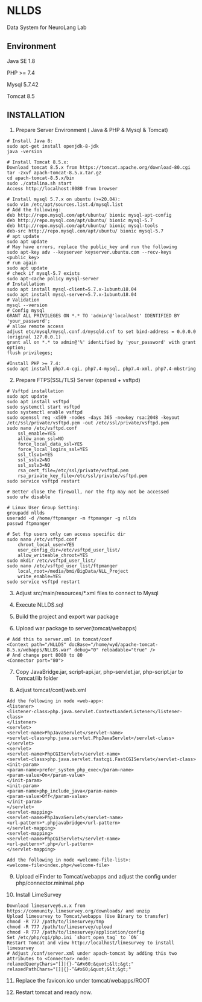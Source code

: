 # NLLDS
Data System for NeuroLang Lab

## Environment
Java SE 1.8

PHP >= 7.4 

Mysql 5.7.42

Tomcat 8.5

## INSTALLATION
1. Prepare Server Environment ( Java & PHP & Mysql & Tomcat)
```
# Install Java 8: 
sudo apt-get install openjdk-8-jdk
java -version

# Install Tomcat 8.5.x:
Download tomcat 8.5.x from https://tomcat.apache.org/download-80.cgi
tar -zxvf apach-tomcat-8.5.x.tar.gz
cd apach-tomcat-8.5.x/bin
sudo ./catalina.sh start
Access http://localhost:8080 from browser

# Install mysql 5.7.x on ubuntu (>=20.04):
sudo vim /etc/apt/sources.list.d/mysql.list
# Add the following:
deb http://repo.mysql.com/apt/ubuntu/ bionic mysql-apt-config
deb http://repo.mysql.com/apt/ubuntu/ bionic mysql-5.7
deb http://repo.mysql.com/apt/ubuntu/ bionic mysql-tools
deb-src http://repo.mysql.com/apt/ubuntu/ bionic mysql-5.7
# apt update
sudo apt update
# May have errors, replace the public_key and run the following
sudo apt-key adv --keyserver keyserver.ubuntu.com --recv-keys <public_key>
# run again
sudo apt update
# check if mysql-5.7 exists
sudo apt-cache policy mysql-server
# Installation
sudo apt install mysql-client=5.7.x-1ubuntu18.04
sudo apt install mysql-server=5.7.x-1ubuntu18.04
# Validation
mysql --version
# Config mysql
GRANT ALL PRIVILEGES ON *.* TO 'admin'@'localhost' IDENTIFIED BY 'your_password';
# allow remote access
adjust etc/mysql/mysql.conf.d/mysqld.cnf to set bind-address = 0.0.0.0 (original 127.0.0.1)
grant all on *.* to admin@'%' identified by 'your_password' with grant option;
flush privileges;

#Install PHP >= 7.4: 
sudo apt install php7.4-cgi, php7.4-mysql, php7.4-xml, php7.4-mbstring
```

2. Prepare FTPS(SSL/TLS) Server (openssl + vsftpd)
```
# Vsftpd installation
sudo apt update
sudo apt install vsftpd
sudo systemctl start vsftpd
sudo systemctl enable vsftpd
sudo openssl req -x509 -nodes -days 365 -newkey rsa:2048 -keyout /etc/ssl/private/vsftpd.pem -out /etc/ssl/private/vsftpd.pem
sudo nano /etc/vsftpd.conf
	ssl_enable=YES
	allow_anon_ssl=NO
	force_local_data_ssl=YES
	force_local_logins_ssl=YES
	ssl_tlsv1=YES
	ssl_sslv2=NO
	ssl_sslv3=NO
	rsa_cert_file=/etc/ssl/private/vsftpd.pem
	rsa_private_key_file=/etc/ssl/private/vsftpd.pem
sudo service vsftpd restart

# Better close the firewall, nor the ftp may not be accessed
sudo ufw disable

# Linux User Group Setting:
groupadd nllds
useradd -d /home/ftpmanger -m ftpmanger -g nllds
passwd ftpmanger

# Set ftp users only can access specific dir
sudo nano /etc/vsftpd.conf
	chroot_local_user=YES
	user_config_dir=/etc/vsftpd_user_list/
	allow_writeable_chroot=YES
sudo mkdir /etc/vsftpd_user_list/
sudo nano /etc/vsftpd_user_list/ftpmanger
	local_root=/media/bmi/BigData/NLL_Project
	write_enable=YES
sudo service vsftpd restart
```

3. Adjust src/main/resources/*.xml files to connect to Mysql

4. Execute NLLDS.sql

5. Build the project and export war package

6. Upload war package to server(tomcat/webapps)
```
# Add this to server.xml in tomcat/conf
<Context path="/NLLDS" docBase="/home/wyd/apache-tomcat-8.5.x/webapps/NLLDS.war" debug="0" reloadable="true" />
# And change port 8080 to 80
<Connector port="80"> 
```

7. Copy JavaBridge.jar, script-api.jar, php-servlet.jar, php-script.jar to Tomcat/lib folder

8. Adjust tomcat/conf/web.xml

```
Add the following in node <web-app>:
<listener>
<listener-class>php.java.servlet.ContextLoaderListener</listener-class>
</listener>
<servlet>
<servlet-name>PhpJavaServlet</servlet-name>
<servlet-class>php.java.servlet.PhpJavaServlet</servlet-class>
</servlet>
<servlet>
<servlet-name>PhpCGIServlet</servlet-name>
<servlet-class>php.java.servlet.fastcgi.FastCGIServlet</servlet-class>
<init-param>
<param-name>prefer_system_php_exec</param-name>
<param-value>On</param-value>
</init-param>
<init-param>
<param-name>php_include_java</param-name>
<param-value>Off</param-value>
</init-param>
</servlet>
<servlet-mapping>
<servlet-name>PhpJavaServlet</servlet-name>
<url-pattern>*.phpjavabridge</url-pattern>
</servlet-mapping>
<servlet-mapping>
<servlet-name>PhpCGIServlet</servlet-name>
<url-pattern>*.php</url-pattern>
</servlet-mapping>

Add the following in node <welcome-file-list>:
<welcome-file>index.php</welcome-file>
```

9. Upload elFinder to Tomcat/webapps and adjust the config under php/connector.minimal.php

10. Install LimeSurvey 
```
Download limesurvey6.x.x from https://community.limesurvey.org/downloads/ and unzip
Upload limesurvey to Tomcat/webapps (Use Binary to transfer)
chmod -R 777 /path/to/limesurvey/tmp
chmod -R 777 /path/to/limesurvey/upload
chmod -R 777 /path/to/limesurvey/application/config
Set /etc/php/cgi/php.ini `short_open_tag` to `ON`
Restart Tomcat and view http://localhost/limesurvey to install limesurvey
# Adjust /conf/server.xml under apach-tomcat by adding this two attributes to <Connector> node:
relaxedQueryChars="[]|{}-^&#x60;&quot;&lt;&gt;"
relaxedPathChars="[]|{}-^&#x60;&quot;&lt;&gt;"
```

11. Replace the favicon.ico under tomcat/webapps/ROOT

12. Restart tomcat and ready now.


